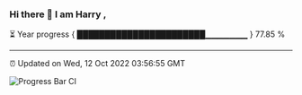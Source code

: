 ### Hi there 👋 I am Harry , 

⏳ Year progress { ███████████████████████▁▁▁▁▁▁▁ } 77.85 %

---

⏰ Updated on Wed, 12 Oct 2022 03:56:55 GMT

![Progress Bar CI](https://github.com/duykhang68/duykhang68/workflows/Progress%20Bar%20CI/badge.svg)
